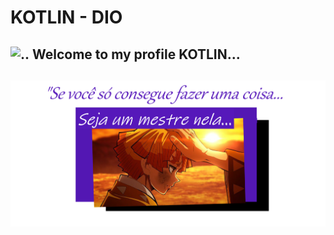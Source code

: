 # KOTLIN - DIO 

##  ![..](https://github.com/MarciaMoreno/MarciaMoreno/raw/main/Imagens/emoji-m%C3%A3os-dadas.png) Welcome to my profile KOTLIN... 
  
## ![..](https://github.com/MarciaMoreno/MarciaMoreno/raw/main/Imagens/frase-efeito.png)
